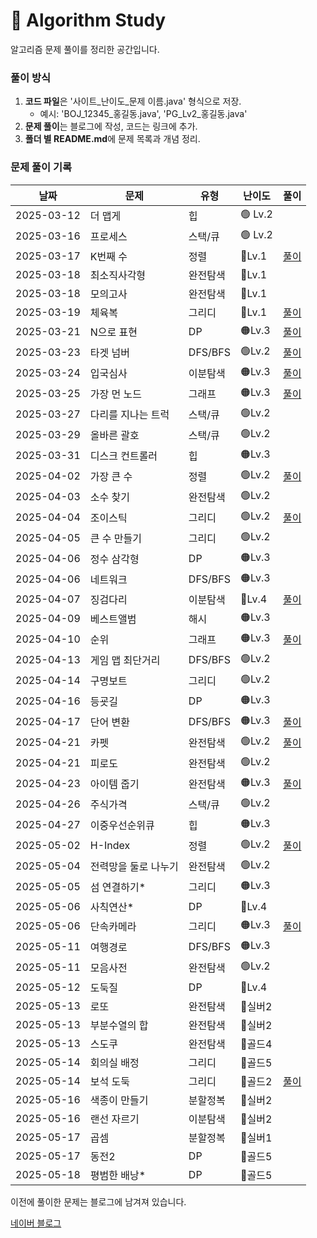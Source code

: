 # 📌 Algorithm Study

알고리즘 문제 풀이를 정리한 공간입니다.



### 풀이 방식
1. **코드 파일**은 '사이트_난이도_문제 이름.java' 형식으로 저장.
    - 예시: 'BOJ_12345_홍길동.java', 'PG_Lv2_홍길동.java'
2. **문제 풀이**는 블로그에 작성, 코드는 링크에 추가.
3. **폴더 별 README.md**에 문제 목록과 개념 정리.

### 문제 풀이 기록

| 날짜         | 문제          | 유형      | 난이도     | 풀이                                              |
|------------|-------------|---------|---------|-------------------------------------------------|
| 2025-03-12 | 더 맵게        | 힙       | 🟢 Lv.2 |                                                 |
| 2025-03-16 | 프로세스        | 스택/큐    | 🟢 Lv.2 |                                                 |
| 2025-03-17 | K번째 수       | 정렬      | 🔵Lv.1  | [풀이](https://blog.naver.com/gamakk2/223799781209) |
| 2025-03-18 | 최소직사각형      | 완전탐색    | 🔵Lv.1  |                                                 |
| 2025-03-18 | 모의고사        | 완전탐색    | 🔵Lv.1  |                                                 |
| 2025-03-19 | 체육복         | 그리디     | 🔵Lv.1  | [풀이](https://blog.naver.com/gamakk2/223802861543) |
| 2025-03-21 | N으로 표현      | DP      | 🟠Lv.3  | [풀이](https://blog.naver.com/gamakk2/223805073009) |
| 2025-03-23 | 타겟 넘버       | DFS/BFS | 🟢Lv.2  | [풀이](https://blog.naver.com/gamakk2/223806408314) |
| 2025-03-24 | 입국심사        | 이분탐색    | 🟠Lv.3  | [풀이](https://blog.naver.com/gamakk2/223808371758) |
| 2025-03-25 | 가장 먼 노드     | 그래프     | 🟠Lv.3  | [풀이](https://blog.naver.com/gamakk2/223809854243) |
| 2025-03-27 | 다리를 지나는 트럭  | 스택/큐    | 🟢Lv.2  |                                                 |
| 2025-03-29 | 올바른 괄호      | 스택/큐    | 🟢Lv.2  |                                                 |
| 2025-03-31 | 디스크 컨트롤러    | 힙       | 🟠Lv.3  |                                                 |
| 2025-04-02 | 가장 큰 수      | 정렬      | 🟢Lv.2  | [풀이](https://blog.naver.com/gamakk2/223819506024) |
| 2025-04-03 | 소수 찾기       | 완전탐색    | 🟢Lv.2  |                                                 |
| 2025-04-04 | 조이스틱        | 그리디     | 🟢Lv.2  | [풀이](https://blog.naver.com/gamakk2/223823165881) |
| 2025-04-05 | 큰 수 만들기     | 그리디     | 🟢Lv.2  |                                                 |
| 2025-04-06 | 정수 삼각형      | DP      | 🟠Lv.3  |                                                 |
| 2025-04-06 | 네트워크        | DFS/BFS | 🟠Lv.3  |                                                 |
| 2025-04-07 | 징검다리        | 이분탐색    | 🔴Lv.4  | [풀이](https://blog.naver.com/gamakk2/223825584515) |
| 2025-04-09 | 베스트앨범       | 해시      | 🟠Lv.3  |                                                 |
| 2025-04-10 | 순위          | 그래프     | 🟠Lv.3  | [풀이]()                                          |
| 2025-04-13 | 게임 맵 최단거리   | DFS/BFS | 🟢Lv.2  |                                                 |
| 2025-04-14 | 구명보트        | 그리디     | 🟢Lv.2  |                                                 |
| 2025-04-16 | 등굣길         | DP      | 🟠Lv.3  |                                                 |
| 2025-04-17 | 단어 변환       | DFS/BFS | 🟠Lv.3  | [풀이](https://blog.naver.com/gamakk2/223838220484) |
| 2025-04-21 | 카펫          | 완전탐색    | 🟢Lv.2  | [풀이](https://blog.naver.com/gamakk2/223841804550) |
| 2025-04-21 | 피로도         | 완전탐색    | 🟢Lv.2  |                                                 |
| 2025-04-23 | 아이템 줍기      | 완전탐색    | 🟠Lv.3  | [풀이](https://blog.naver.com/gamakk2/223844445405) |
| 2025-04-26 | 주식가격        | 스택/큐    | 🟢Lv.2  |                                                 |
| 2025-04-27 | 이중우선순위큐     | 힙       | 🟠Lv.3  |                                                 |
| 2025-05-02 | H-Index     | 정렬      | 🟢Lv.2  | [풀이](https://blog.naver.com/gamakk2/223853668750) |
| 2025-05-04 | 전력망을 둘로 나누기 | 완전탐색    | 🟢Lv.2  |                                                 |
| 2025-05-05 | 섬 연결하기*     | 그리디     | 🟠Lv.3  |                                                 |
| 2025-05-06 | 사칙연산*       | DP      | 🔴Lv.4  |                                                 |
| 2025-05-06 | 단속카메라       | 그리디     | 🟠Lv.3  | [풀이](https://blog.naver.com/gamakk2/223856958267) |
| 2025-05-11 | 여행경로        | DFS/BFS | 🟠Lv.3  |                                                 |
| 2025-05-11 | 모음사전        | 완전탐색    | 🟢Lv.2  |                                                 |
| 2025-05-12 | 도둑질         | DP      | 🔴Lv.4  |                                                 |
| 2025-05-13 | 로또          | 완전탐색    | 🥈실버2   |                                                 |
| 2025-05-13 | 부분수열의 합     | 완전탐색    | 🥈실버2   |                                                 |
| 2025-05-13 | 스도쿠         | 완전탐색    | 🥇골드4   |                                                 |
| 2025-05-14 | 회의실 배정      | 그리디     | 🥇골드5   |                                                 |
| 2025-05-14 | 보석 도둑       | 그리디     | 🥇골드2   | [풀이](https://blog.naver.com/gamakk2/223865700182) |
| 2025-05-16 | 색종이 만들기     | 분할정복    | 🥈실버2   |                                                 |
| 2025-05-16 | 랜선 자르기      | 이분탐색    | 🥈실버2   |                                           |
| 2025-05-17 | 곱셈          | 분할정복    | 🥈실버1   |                                         |
| 2025-05-17 | 동전2         | DP      | 🥇골드5   |                                         |
| 2025-05-18 | 평범한 배낭*     | DP      | 🥇골드5   |                                         |

이전에 풀이한 문제는 블로그에 남겨져 있습니다.

[네이버 블로그](https://blog.naver.com/gamakk2/223793678530)
